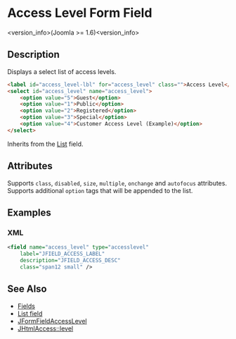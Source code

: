 # Access Level Form Field

<version_info>(Joomla &gt;= 1.6)<version_info>

## Description

Displays a select list of access levels.

```html
<label id="access_level-lbl" for="access_level" class="">Access Level</label>
<select id="access_level" name="access_level">
    <option value="5">Guest</option>
    <option value="1">Public</option>
    <option value="2">Registered</option>
    <option value="3">Special</option>
    <option value="4">Customer Access Level (Example)</option>
</select>
```

Inherits from the [List](#/en/cms/platform/form/field-list.md) field.

## Attributes

Supports `class`, `disabled`, `size`, `multiple`, `onchange` and `autofocus` attributes.
Supports additional `option` tags that will be appended to the list.

## Examples

### XML

```xml
<field name="access_level" type="accesslevel"
    label="JFIELD_ACCESS_LABEL"
    description="JFIELD_ACCESS_DESC"
    class="span12 small" />
```

## See Also

* [Fields](#/en/cms/platform/form/fields.md)
* [List field](#/en/cms/platform/form/field-list.md)
* [JFormFieldAccessLevel](http://api.joomla.org/cms-3/classes/JFormFieldAccessLevel.html)
* [JHtmlAccess::level](http://api.joomla.org/cms-2.5/classes/JHtmlAccess.html#method_level)
